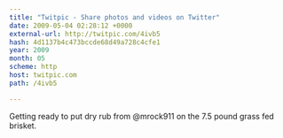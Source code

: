```yaml
---
title: "Twitpic - Share photos and videos on Twitter"
date: 2009-05-04 02:28:12 +0000
external-url: http://twitpic.com/4ivb5
hash: 4d1137b4c473bccde68d49a728c4cfe1
year: 2009
month: 05
scheme: http
host: twitpic.com
path: /4ivb5

---
```


Getting ready to put dry rub from @mrock911 on the 7.5 pound grass fed brisket. 
